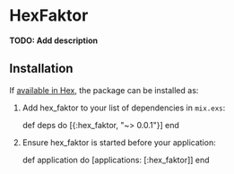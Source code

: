 # HexFaktor

**TODO: Add description**

## Installation

If [available in Hex](https://hex.pm/docs/publish), the package can be installed as:

  1. Add hex_faktor to your list of dependencies in `mix.exs`:

        def deps do
          [{:hex_faktor, "~> 0.0.1"}]
        end

  2. Ensure hex_faktor is started before your application:

        def application do
          [applications: [:hex_faktor]]
        end
